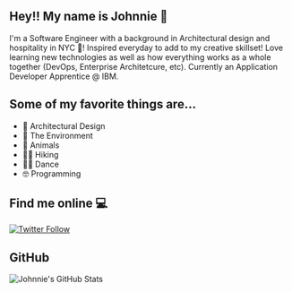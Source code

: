 ## Hey!! My name is Johnnie 🤗

I'm a Software Engineer with a background in Architectural design and hospitality in NYC 🌇!
Inspired everyday to add to my creative skillset! Love learning new technologies as well as how everything works as a whole together (DevOps, Enterprise Architetcure, etc).
Currently an Application Developer Apprentice @ IBM.

## Some of my favorite things are...
- 🕌 Architectural Design
- 🌳 The Environment
- 🐢 Animals
- 🧗🏻 Hiking
- 🕺🏻 Dance
- 🤓 Programming

## Find me online 💻
[![Twitter Follow](https://img.shields.io/twitter/follow/johnnie71?label=Follow%20Me&logoColor=orange&style=social)](https://twitter.com/intent/user?screen_name=Johnnieg71)

## GitHub
![Johnnie's GitHub Stats](https://github-readme-stats-d1ikix53f.vercel.app/api?username=Johnnie71&count_private=true&show_icons=true&theme=blue-green)
